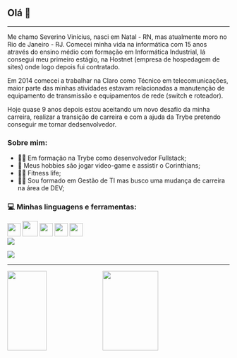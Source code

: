 
## Olá 🖖

-------------------------------------------------------------------------------------------------------------

  <p> Me chamo Severino Vinícius, nasci em Natal - RN, mas atualmente moro no Rio de Janeiro - RJ. Comecei minha vida na informática com 15 anos através do ensino médio com formação em Informática Industrial, lá consegui meu primeiro estágio, na Hostnet (empresa de hospedagem de sites) onde logo depois fui contratado.</p>
  
  <p> Em 2014 comecei a trabalhar na Claro como Técnico em telecomunicações, maior parte das minhas atividades estavam relacionadas a manutenção de equipamento de transmissão e equipamentos de rede (switch e roteador).</p>
  
  <p>Hoje quase 9 anos depois estou aceitando um novo desafio da minha carreira, realizar a transição de carreira e com a ajuda da Trybe pretendo conseguir me tornar dedsenvolvedor.</p>
  
### Sobre mim:
<ul>
  <li>👨‍💻 Em formação na Trybe como desenvolvedor Fullstack;</li>
  <li>🦅 Meus hobbies são jogar video-game e assistir o Corinthians;</li>
  <li>🏋️‍♂️ Fitness life;</li>
  <li>👨‍🎓 Sou formado em Gestão de TI mas busco uma mudança de carreira na área de DEV;</li>
 </ul>
 

  ### 💻 Minhas linguagens e ferramentas:
  <div style="display: inline_block">
  <img height="30cm" src="https://cdn.jsdelivr.net/gh/devicons/devicon/icons/css3/css3-original.svg" />
  <img height="35cm" src="https://cdn.jsdelivr.net/gh/devicons/devicon/icons/html5/html5-original-wordmark.svg" />
  <img height="30cm" src="https://cdn.jsdelivr.net/gh/devicons/devicon/icons/javascript/javascript-plain.svg" />
  <img height="30cm" src="https://cdn.jsdelivr.net/gh/devicons/devicon/icons/github/github-original-wordmark.svg" />
  <img height="30cm" src="https://cdn.jsdelivr.net/gh/devicons/devicon/icons/git/git-plain-wordmark.svg" />
  </div>
  
  <div>
  <a href="https://www.linkedin.com/in/severino-vin%C3%ADcius-sales-907762261/" target="_blanck">  <img src="https://img.shields.io/badge/LinkedIn-0077B5?style=for-the-badge&logo=linkedin&logoColor=white" target="_blanck"/> </a>
  
   <a href="mailto:severino.sales95@gmail.com" target="_blanck"> <img src="https://img.shields.io/badge/Gmail-D14836?style=for-the-badge&logo=gmail&logoColor=white"/> </a>
  
  </div>
   
-------------------------------------------------------------------------------------------------------------------------------------
  
<div>
<img width="42%" height="180cm" src="https://github-readme-stats.vercel.app/api?username=severino-vinicius&show_icons=true&theme=synthwave"/> 
<img width="50%" height="180cm" src="https://github-readme-stats.vercel.app/api/top-langs/?username=severino-vinicius&show_icons=true&theme=synthwave"/> 
</div>

<!--
**severino-vinicius/severino-vinicius** is a ✨ _special_ ✨ repository because its `README.md` (this file) appears on your GitHub profile.

Here are some ideas to get you started:

- 🔭 I’m currently working on ...
- 🌱 I’m currently learning ...
- 👯 I’m looking to collaborate on ...
- 🤔 I’m looking for help with ...
- 💬 Ask me about ...
- 📫 How to reach me: ...
- 😄 Pronouns: ...
- ⚡ Fun fact: ...
-->
